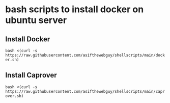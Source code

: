 # bash scripts to install docker on ubuntu server

## Install Docker

`bash <(curl -s https://raw.githubusercontent.com/asifthewebguy/shellscripts/main/docker.sh)`
## Install Caprover

`bash <(curl -s https://raw.githubusercontent.com/asifthewebguy/shellscripts/main/caprover.sh)`
